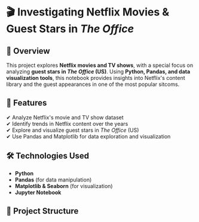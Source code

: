 # 🎬 Investigating Netflix Movies & Guest Stars in *The Office*  

## 📌 Overview  
This project explores **Netflix movies and TV shows**, with a special focus on analyzing **guest stars in *The Office* (US)**. Using **Python, Pandas, and data visualization tools**, this notebook provides insights into Netflix's content library and the guest appearances in one of the most popular sitcoms.  

## 🚀 Features  
✔ Analyze Netflix's movie and TV show dataset  
✔ Identify trends in Netflix content over the years  
✔ Explore and visualize guest stars in *The Office* (US)  
✔ Use Pandas and Matplotlib for data exploration and visualization  

## 🛠 Technologies Used  
- **Python**  
- **Pandas** (for data manipulation)  
- **Matplotlib & Seaborn** (for visualization)  
- **Jupyter Notebook**  

## 📂 Project Structure  
